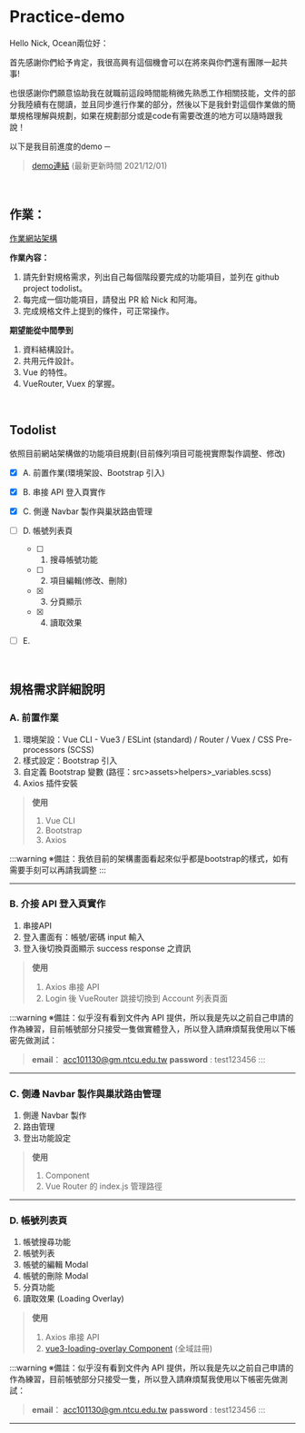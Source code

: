 # Practice-demo

Hello  Nick, Ocean兩位好：

首先感謝你們給予肯定，我很高興有這個機會可以在將來與你們還有團隊一起共事!

也很感謝你們願意協助我在就職前這段時間能稍微先熟悉工作相關技能，文件的部分我陸續有在閱讀，並且同步進行作業的部分，然後以下是我針對這個作業做的簡單規格理解與規劃，如果在規劃部分或是code有需要改進的地方可以隨時跟我說！

以下是我目前進度的demo ─
> [demo連結](http://localhost:8080/?#/login) 
> (最新更新時間 2021/12/01) 


</br>


## 作業：
[作業網站架構](https://viewer.diagrams.net/?tags=%7B%7D&highlight=0000ff&edit=_blank&layers=1&nav=1&title=%E9%9D%A2%E8%A9%A6%E4%BD%9C%E6%A5%AD.drawio#Uhttps%3A%2F%2Fdrive.google.com%2Fuc%3Fid%3D1-UolVAEu0NkuY5UQhH03VpKNjEhtD5Qe%26export%3Ddownload)



**作業內容：**
1. 請先針對規格需求，列出自己每個階段要完成的功能項目，並列在 github project todolist。
2. 每完成一個功能項目，請發出 PR 給 Nick 和阿海。
3. 完成規格文件上提到的條件，可正常操作。

**期望能從中間學到**
1. 資料結構設計。
2. 共用元件設計。
3. Vue 的特性。
4. VueRouter, Vuex 的掌握。



</br>

## Todolist
依照目前網站架構做的功能項目規劃(目前條列項目可能視實際製作調整、修改)
- [x] A. 前置作業(環境架設、Bootstrap 引入)
- [x] B. 串接 API 登入頁實作
- [X] C. 側邊 Navbar 製作與巢狀路由管理
- [ ] D. 帳號列表頁
  - [ ] 1. 搜尋帳號功能
  - [ ] 2. 項目編輯(修改、刪除)
  - [x] 3. 分頁顯示
  - [X] 4. 讀取效果
- [ ] E. 


</br>

## 規格需求詳細說明
### A. 前置作業
1. 環境架設：Vue CLI - Vue3 / ESLint (standard) / Router / Vuex / CSS Pre-processors (SCSS)
2. 樣式設定：Bootstrap 引入
3. 自定義 Bootstrap 變數 (路徑：src>assets>helpers>_variables.scss)
4. Axios 插件安裝

> **使用**
> 1. Vue CLI
> 2. Bootstrap
> 3. Axios

:::warning
※備註：我依目前的架構畫面看起來似乎都是bootstrap的樣式，如有需要手刻可以再請我調整
:::


---

### B. 介接 API 登入頁實作
1. 串接API
2. 登入畫面有：帳號/密碼 input 輸入
3. 登入後切換頁面顯示 success response 之資訊

> **使用**
> 1. Axios 串接 API
> 2. Login 後 VueRouter 跳接切換到 Account 列表頁面

:::warning
※備註：似乎沒有看到文件內 API 提供，所以我是先以之前自己申請的作為練習，目前帳號部分只接受一隻做實體登入，所以登入請麻煩幫我使用以下帳密先做測試：
>**email**： acc101130@gm.ntcu.edu.tw
>**password** :  test123456
:::
---

### C. 側邊 Navbar 製作與巢狀路由管理
1. 側邊 Navbar 製作
2. 路由管理
3. 登出功能設定

> **使用**
> 1. Component
> 2. Vue Router 的 index.js 管理路徑
---

### D. 帳號列表頁
1. 帳號搜尋功能
2. 帳號列表
3. 帳號的編輯 Modal
4. 帳號的刪除 Modal
5. 分頁功能
6. 讀取效果 (Loading Overlay)

> **使用**
> 1. Axios 串接 API
> 2. [vue3-loading-overlay Component](https://www.npmjs.com/package/vue3-loading-overlay) (全域註冊)


:::warning
※備註：似乎沒有看到文件內 API 提供，所以我是先以之前自己申請的作為練習，目前帳號部分只接受一隻，所以登入請麻煩幫我使用以下帳密先做測試：
>**email**： acc101130@gm.ntcu.edu.tw
>**password** :  test123456
:::
---
